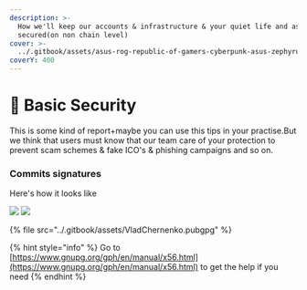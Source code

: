 ```yaml
---
description: >-
  How we'll keep our accounts & infrastructure & your quiet life and assets
  secured(on non chain level)
cover: >-
  ../.gitbook/assets/asus-rog-republic-of-gamers-cyberpunk-asus-zephyrus-wallpaper-2400x1350_50.jpg
coverY: 400
---
```


# 👮 Basic Security

This is some kind of report+maybe you can use this tips in your practise.But we think that users must know that our team care of your protection to prevent scam schemes & fake ICO's & phishing campaigns and so on.

### Commits signatures

Here's how it looks like

![](../.gitbook/assets/photo\_2022-05-18\_07-59-31.jpg) ![](../.gitbook/assets/photo\_2022-05-20\_05-44-30.jpg)

{% file src="../.gitbook/assets/VladChernenko.pubgpg" %}

{% hint style="info" %}
Go to [https://www.gnupg.org/gph/en/manual/x56.html](https://www.gnupg.org/gph/en/manual/x56.html) to get the help if you need
{% endhint %}
